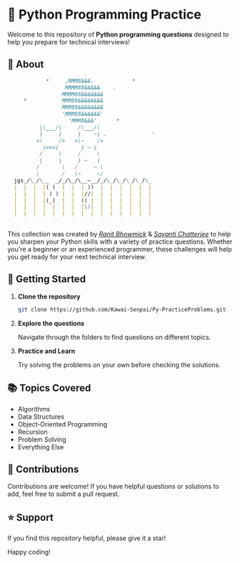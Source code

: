# 🐍 Python Programming Practice

Welcome to this repository of **Python programming questions** designed to help you prepare for technical interviews!

## 📘 About

```markdown
            *     ,MMM8&&&.            *
                  MMMM88&&&&&    .
                 MMMM88&&&&&&&
     *           MMM88&&&&&&&&
                 MMM88&&&&&&&&
                 'MMM88&&&&&&'
                   'MMM8&&&'      *    
          |\___/|     /\___/\
          )     (     )    ~( .              '
         =\     /=   =\~    /=
           )===(       ) ~ (
          /     \     /     \
          |     |     ) ~   (
         /       \   /     ~ \
         \       /   \~     ~/
  jgs_/\_/\__  _/_/\_/\__~__/_/\_/\_/\_/\_/\_
  |  |  |  |( (  |  |  | ))  |  |  |  |  |  |
  |  |  |  | ) ) |  |  |//|  |  |  |  |  |  |
  |  |  |  |(_(  |  |  (( |  |  |  |  |  |  |
  |  |  |  |  |  |  |  |\)|  |  |  |  |  |  |
  |  |  |  |  |  |  |  |  |  |  |  |  |  |  |
  
```

This collection was created by [*Ranit Bhowmick*](https://www.linkedin.com/in/ranitbhowmick/) & [*Sayanti Chatterjee*](https://www.linkedin.com/in/sayantichatterjee/) to help you sharpen your Python skills with a variety of practice questions. Whether you're a beginner or an experienced programmer, these challenges will help you get ready for your next technical interview.

## 🏁 Getting Started

1. **Clone the repository**

    ```bash
    git clone https://github.com/Kawai-Senpai/Py-PracticeProblems.git
    ```

2. **Explore the questions**

    Navigate through the folders to find questions on different topics.

3. **Practice and Learn**

    Try solving the problems on your own before checking the solutions.

## 📚 Topics Covered

- Algorithms
- Data Structures
- Object-Oriented Programming
- Recursion
- Problem Solving
- Everything Else

## 🤝 Contributions

Contributions are welcome! If you have helpful questions or solutions to add, feel free to submit a pull request.

## ⭐️ Support

If you find this repository helpful, please give it a star!

Happy coding!